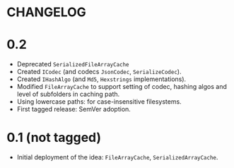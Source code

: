 CHANGELOG
=========

# 0.2

* Deprecated `SerializedFileArrayCache`
* Created `ICodec` (and codecs `JsonCodec`, `SerializeCodec`).
* Created `IHashAlgo` (and `Md5`, `Hexstrings` implementations).
* Modified `FileArrayCache` to support setting of codec, hashing algos and level
of subfolders in caching path.
* Using lowercase paths: for case-insensitive filesystems.
* First tagged release: SemVer adoption.

# 0.1 (not tagged)

* Initial deployment of the idea: `FileArrayCache`, `SerializedArrayCache`.
